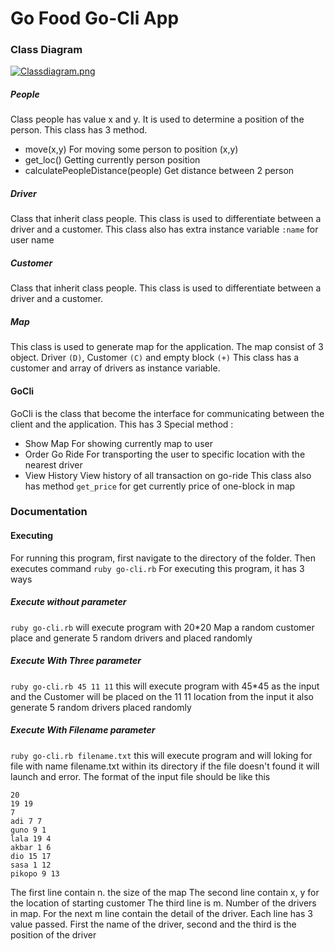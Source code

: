 # Go Food Go-Cli App

### Class Diagram
[![Classdiagram.png](classdiagra.png)](classdiagram.png)
##### People
Class people has value x and y. It is used to determine a position of the person.
This class has 3 method.
+ move(x,y)
For moving some person to position (x,y)
+ get_loc()
Getting currently person position
+ calculatePeopleDistance(people)
Get distance between 2 person 

##### Driver
Class that inherit class people. This class is used to differentiate between a driver and a customer. This class also has extra instance variable `:name` for user name

##### Customer
Class that inherit class people. This class is used to differentiate between a driver and a customer.

##### Map 
This class is used to generate map for the application. The map consist of 3 object. Driver `(D)`, Customer `(C)` and empty block `(+)`
This class has a customer and array of drivers as instance variable. 

#### GoCli
GoCli is the class that become the interface for communicating between the client and the application. This has 3 Special method : 
+ Show Map
For showing currently map to user
+ Order Go Ride
For transporting the user to specific location with the nearest driver
+ View History
View history of all transaction on go-ride
This class also has method `get_price` for get currently price of one-block in map

### Documentation
#### Executing
For running this program, first navigate to the directory of the folder. Then executes command
`ruby go-cli.rb`
For executing this program, it has 3 ways
##### Execute without parameter
`ruby go-cli.rb`
will execute program with 20*20 Map a random customer place and generate 5 random drivers and placed randomly

##### Execute With Three parameter
`ruby go-cli.rb 45 11 11`
this will execute program with 45*45 as the input and the Customer will be placed on the 11 11 location from the input it also generate 5 random drivers placed randomly

##### Execute With Filename parameter
`ruby go-cli.rb filename.txt`
this will execute program and will loking for file with name filename.txt within its directory if the file doesn't found it will launch and error. The format of the input file should be like this
```
20
19 19
7
adi 7 7
guno 9 1
lala 19 4 
akbar 1 6
dio 15 17
sasa 1 12
pikopo 9 13
```
The first line contain n. the size of the map
The second line contain x, y for the location of starting customer
The third line is m. Number of the drivers in map.
For the next m line contain the detail of the driver. Each line has 3 value passed.
First the name of the driver, second and the third is the position of the driver
